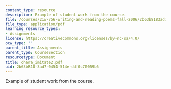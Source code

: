 ```yaml
---
content_type: resource
description: Example of student work from the course.
file: /courses/21w-756-writing-and-reading-poems-fall-2006/2b63b8183ad70454514eddf0c70059b6_ohara_imitate2.pdf
file_type: application/pdf
learning_resource_types:
- Assignments
license: https://creativecommons.org/licenses/by-nc-sa/4.0/
ocw_type: ''
parent_title: Assignments
parent_type: CourseSection
resourcetype: Document
title: ohara_imitate2.pdf
uid: 2b63b818-3ad7-0454-514e-ddf0c70059b6
---
```

Example of student work from the course.